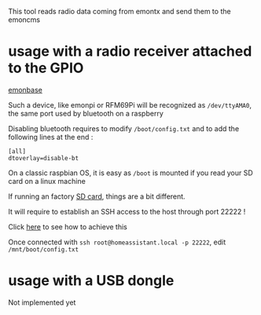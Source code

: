This tool reads radio data coming from emontx and send them to the emoncms

# usage with a radio receiver attached to the GPIO

[emonbase](images/emonbase.png)

Such a device, like emonpi or RFM69Pi will be recognized as `/dev/ttyAMA0`, the same port used by bluetooth on a raspberry

Disabling bluetooth requires to modify `/boot/config.txt` and to add the following lines at the end :
```
[all]
dtoverlay=disable-bt
```
On a classic raspbian OS, it is easy as `/boot` is mounted if you read your SD card on a linux machine

If running an factory [SD card](https://www.home-assistant.io/installation/raspberrypi#writing-the-image-with-balena-etcher), things are a bit different.

It will require to establish an SSH access to the host through port 22222 !

Click [here](https://developers.home-assistant.io/docs/operating-system/debugging/) to see how to achieve this

Once connected with `ssh root@homeassistant.local -p 22222`, edit `/mnt/boot/config.txt`

# usage with a USB dongle

Not implemented yet
